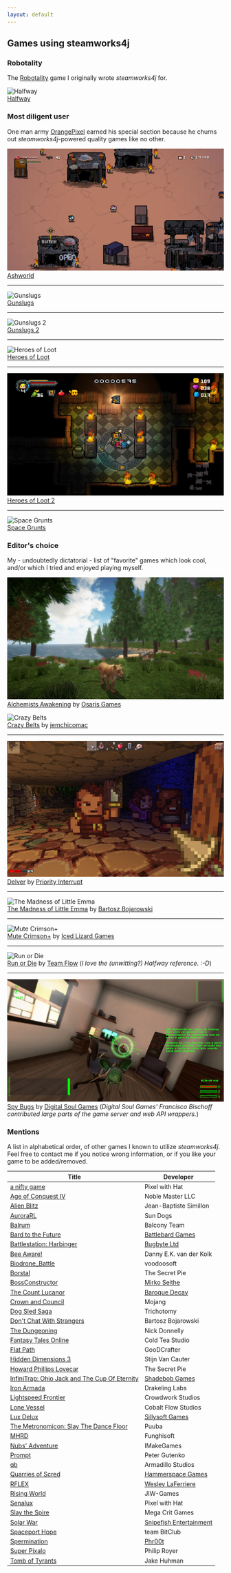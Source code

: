 ```yaml
---
layout: default
---
```


## Games using steamworks4j

### Robotality

The [Robotality][robotality] game I originally wrote *steamworks4j* for.

![Halfway](images/showcase_halfway.png)
<br>[Halfway](http://store.steampowered.com/app/253150/)

### Most diligent user

One man army [OrangePixel][orangepixel] earned his special section because he churns out *steamworks4j*-powered quality games like no other.

![Ashworld](images/showcase_ashworld.png)
<br>[Ashworld](http://store.steampowered.com/app/580320/)

---

![Gunslugs](images/showcase_gunslugs.png)
<br>[Gunslugs](http://store.steampowered.com/app/371890/)

---

![Gunslugs 2](images/showcase_gunslugs2.png)
<br>[Gunslugs 2](http://store.steampowered.com/app/340750/)

---

![Heroes of Loot](images/showcase_heroesofloot.png)
<br>[Heroes of Loot](http://store.steampowered.com/app/359280/)

---

![Heroes of Loot 2](images/showcase_heroesofloot2.png)
<br>[Heroes of Loot 2](http://store.steampowered.com/app/439880/)

---

![Space Grunts](images/showcase_spacegrunts.png)
<br>[Space Grunts](http://store.steampowered.com/app/371430/)

### Editor's choice

My - undoubtedly dictatorial - list of "favorite" games which look cool, and/or which I tried and enjoyed playing myself.

![Alchemists Awakening](images/showcase_alchemist.png)
<br>[Alchemists Awakening](http://store.steampowered.com/app/431450/) by [Osaris Games][osarisgames]

![Crazy Belts](images/showcase_crazybelts.png)
<br>[Crazy Belts](http://store.steampowered.com/app/355510/) by [jemchicomac][jemchicomac]

---

![Delver](images/showcase_delver.png)
<br>[Delver](http://store.steampowered.com/app/249630/) by 	[Priority Interrupt][priorityinterrupt]

---

![The Madness of Little Emma](images/showcase_madnessoflittleemma.png)
<br>[The Madness of Little Emma](http://store.steampowered.com/app/418150/) by [Bartosz Bojarowski][madnessoflittleemma]

---

![Mute Crimson+](images/showcase_mutecrimsonplus.png)
<br>[Mute Crimson+](http://store.steampowered.com/app/384280/) by [Iced Lizard Games][icedlizardgames]

---

![Run or Die](images/showcase_runordie.png)
<br>[Run or Die](http://store.steampowered.com/app/325150/) by [Team Flow][teamflow] (*I love the (unwitting?) Halfway reference. :-D*)

---

![Spy Bugs](images/showcase_spybugs.png)
<br>[Spy Bugs](http://store.steampowered.com/app/366860/) by [Digital Soul Games][digitalsoulgames] (*Digital Soul Games' Francisco Bischoff contributed large parts of the game server and web API wrappers.*)

### Mentions

A list in alphabetical order, of other games I known to utilize *steamworks4j*. Feel free to contact me if you notice wrong information, or if you like your game to be added/removed.

| Title | Developer |
|---|---|
| [a nifty game](http://store.steampowered.com/app/591390/) | Pixel with Hat |
| [Age of Conquest IV](http://store.steampowered.com/app/314970/) | Noble Master LLC |
| [Alien Blitz](http://store.steampowered.com/app/434240/) | Jean-Baptiste Simillon |
| [AuroraRL](http://store.steampowered.com/app/437890/) | Sun Dogs |
| [Balrum](http://store.steampowered.com/app/424250/) | Balcony Team |
| [Bard to the Future](http://store.steampowered.com/app/337110/) | [Battlebard Games][battlebardgames] |
| [Battlestation: Harbinger](http://store.steampowered.com/app/396480/) | [Bugbyte Ltd][bugbyte] |
| [Bee Aware!](https://store.steampowered.com/app/689880/Bee_Aware/) | Danny E.K. van der Kolk |
| [Biodrone_Battle](http://store.steampowered.com/app/377290/) | voodoosoft |
| [Borstal](http://store.steampowered.com/app/453730/) | The Secret Pie |
| [BossConstructor](http://store.steampowered.com/app/330100/) | [Mirko Seithe][mseithe] |
| [The Count Lucanor](http://store.steampowered.com/app/440880/) | [Baroque Decay][baroquedecay] |
| [Crown and Council](http://store.steampowered.com/app/444250/) | Mojang |
| [Dog Sled Saga](http://store.steampowered.com/app/286240/) | Trichotomy |
| [Don't Chat With Strangers](http://store.steampowered.com/app/533170/) | Bartosz Bojarowski |
| [The Dungeoning](http://store.steampowered.com/app/295870/) | Nick Donnelly |
| [Fantasy Tales Online](http://store.steampowered.com/app/442710/) | Cold Tea Studio |
| [Flat Path](http://store.steampowered.com/app/512740/) | GooDCrafter |
| [Hidden Dimensions 3](http://store.steampowered.com/app/531540/) | Stijn Van Cauter |
| [Howard Phillips Lovecar](http://store.steampowered.com/app/644370/) | The Secret Pie |
| [InfiniTrap: Ohio Jack and The Cup Of Eternity](http://store.steampowered.com/app/412230/) | [Shadebob Games][shadebobgames] |
| [Iron Armada](http://store.steampowered.com/app/581910/) | Drakeling Labs |
| [Lightspeed Frontier](http://store.steampowered.com/app/548650/) | Crowdwork Studios |
| [Lone Vessel](http://store.steampowered.com/app/687420/) | Cobalt Flow Studios |
| [Lux Delux](http://store.steampowered.com/app/341950/) | [Sillysoft Games][sillysoft] |
| [The Metronomicon: Slay The Dance Floor](http://store.steampowered.com/app/416790/) | Puuba |
| [MHRD](http://store.steampowered.com/app/576030/) | Funghisoft |
| [Nubs' Adventure](http://store.steampowered.com/app/401280/) | IMakeGames |
| [Prompt](http://store.steampowered.com/app/366590/) | Peter Gutenko |
| [qb](http://store.steampowered.com/app/601400/) | Armadillo Studios |
| [Quarries of Scred](http://store.steampowered.com/app/346770/) | [Hammerspace Games][hammerspacegames] |
| [RFLEX](http://store.steampowered.com/app/392020/) | [Wesley LaFerriere][rflex] |
| [Rising World](http://store.steampowered.com/app/324080/) | JIW-Games |
| [Senalux](http://store.steampowered.com/app/654580/) | Pixel with Hat |
| [Slay the Spire](http://store.steampowered.com/app/646570/) | Mega Crit Games |
| [Solar War](http://store.steampowered.com/app/340880/) | [Snipefish Entertainment][snipefish] |
| [Spaceport Hope](http://store.steampowered.com/app/394540/) | team BitClub |
| [Spermination](http://store.steampowered.com/app/363460/) | [Phr00t][phr00t] |
| [Super Pixalo](http://store.steampowered.com/app/347480/) | Philip Royer |
| [Tomb of Tyrants](http://store.steampowered.com/app/340360/) | Jake Huhman |

[baroquedecay]: http://www.thecountlucanor.com
[battlebardgames]: http://battlebardgames.com
[bugbyte]: http://bugbyte.fi
[digitalsoulgames]: http://www.digitalsoulgames.org
[icedlizardgames]: http://icedlizardgames.com
[hammerspacegames]: http://www.quarriesofscred.com
[jemchicomac]: http://www.jemchicomac.com
[madnessoflittleemma]: http://madnessoflittleemma.com/
[mseithe]: http://bossconstructor.com
[orangepixel]: http://www.orangepixel.net
[osarisgames]: http://www.osaris.net/
[phr00t]: http://www.phr00t.com
[priorityinterrupt]: http://www.delvergame.com/
[robotality]: http://robotality.com
[rflex]: http://rflex-game.com
[shadebobgames]: http://www.shadebob.org
[sillysoft]: http://sillysoft.net
[snipefish]: http://solarwar.net
[teamflow]: http://www.runordiegame.com
